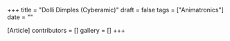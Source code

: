 +++
title = "Dolli Dimples (Cyberamic)"
draft = false
tags = ["Animatronics"]
date = ""

[Article]
contributors = []
gallery = []
+++